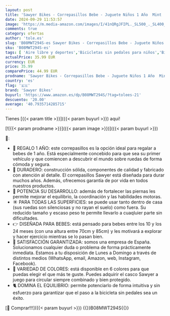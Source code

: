 ```yaml
---
layout: post
title: 'Sawyer Bikes - Correpasillos Bebe - Juguete Niños 1 Año  Mint '
date: 2024-09-29 11:53:57
image: 'https://m.media-amazon.com/images/I/41nQRgJFIPL._SL500_._SL400_.jpg'
comments: true
category: ofertas
author: 'tole.es'
slug: 'B08MWT294S-es Sawyer Bikes - Correpasillos Bebe - Juguete Niños 1 Año Mint'
sku: 'B08MWT294S-es'
tags: [ 'Aire libre y deportes','Bicicletas sin pedales para niños','Bicicletas, triciclos y correpasillos','Juguetes','Juguetes y juegos','bebe','sawyer bikes','🇪🇸', ]
actualPrice: 35.99 EUR
currency: EUR
price: 35.99
comparePrice: 44.99 EUR
prodname: 'Sawyer Bikes - Correpasillos Bebe - Juguete Niños 1 Año  Mint '
country: 'es'
flag: '🇪🇸'
brand: 'Sawyer Bikes'
buyurl: 'https://www.amazon.es/dp/B08MWT294S/?tag=tolees-21'
descuento: '20.00'
average: '40.7935714285715'
---
```


Tienes [{{< param title >}}]({{< param buyurl >}}) aqui!

[![{{< param prodname >}}]({{< param image >}})]({{< param buyurl >}})

🔎:

- 🎁 REGALO 1 AÑO: este correpasillos es la opción ideal para regalar a bebes de 1 año. Está especialmente concebido para que sea su primer vehículo y que comiencen a descubrir el mundo sobre ruedas de forma cómoda y segura.
- 💪 DURADERO: construcción sólida, componentes de calidad y fabricado con atención al detalle. El correpasillos Sawyer está diseñada para durar muchos años. Además, ofrecemos garantía de por vida en todos nuestros productos.
- 👶 POTENCIA SU DESARROLLO: además de fortalecer las piernas les permite mejorar el equilibrio, la coordinación y las habilidades motoras.
- ☀️ PARA TODAS LAS SUPERFICIES: se puede usar tanto dentro de casa (sus ruedas son silenciosas y no rayan el suelo) como fuera. Su reducido tamaño y escaso peso te permite llevarlo a cuaqluier parte sin dificultades.
- 👉 DISEÑADA PARA BEBES: está pensado para bebes entre los 10 y los 24 meses (con una altura entre 70cm y 85cm) y les motivará a explorar y hacer ejercicio mientras se lo pasan bien.
- 💬 SATISFACCIÓN GARANTIZADA: somos una empresa de España. Solucionamos cualquier duda o problema de forma prácticamente inmediata. Estamos a tu disposición de Lunes a Domingo a través de distintos medios (WhatsApp, email, Amazon, web, Instagram, Facebook).
- 🌈 VARIEDAD DE COLORES: está disponible en 6 colores para que puedas elegir el que más te guste. Puedes adquirir el casco Sawyer a juego para circular siempre combinado y bien protegido.
- 🐈 DOMINA EL EQUILIBRIO: permite potenciarlo de forma intuitiva y sin esfuerzo para garantizar que el paso a la bicicleta sin pedales sea un éxito.

[🛒 Comprar!!!]({{< param buyurl >}})
{{<world>}}B08MWT294S{{</world>}}
